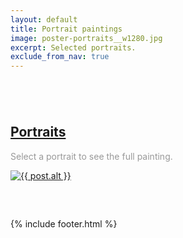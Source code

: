 ```yaml
---
layout: default
title: Portrait paintings
image: poster-portraits__w1280.jpg
excerpt: Selected portraits.
exclude_from_nav: true
---
```

<article class="post">
	<div class="vj__grid__full" style="margin-bottom: 60px; margin-top: 85px;">
		<div class="vj__grid" style="margin-bottom: 0;">
			<div class="post-content">
				<h2><a href="./portraits/">Portraits</a></h2>
				<p style="color: #999;">Select a portrait to see the full painting.</p>
				<div class="vj__grid__full " style="margin-top: 10px;">
						<div class="vj__grid__full"><!--
						{% assign currentCat = 'portraits' %}
						{% assign counter = 0 %}
						{% for post in site.categories[currentCat] reversed %}
							{% if counter < 6 %}
								{% if post.featured %}
								 --><div class="vj__grid__element">
										<a class="post-link" href="{{ post.url | relative_url }}">
											<picture>
												<source srcset="{{site.url}}/img/{{ post.thumbnail }}" media="(min-width: 992px)">
												<img src="{{site.url}}/img/{{ post.thumbnail | replace: 'w640_h640', 'w420_h420' }}" title="{{ post.title }}" alt="{{ post.alt }}">
											</picture>	
										</a>
									</div><!--
									{% assign counter = counter | plus: 1 %}
								{% endif %}
							{% endif %}
						{% endfor %}
						-->
					</div>
				</div>
			</div>
		</div>
	</div>
</article>
{% include footer.html %}
<style type="text/css">
	.vj__grid__full	img {
		border: none !important;
		display: block;
	}
</style>


